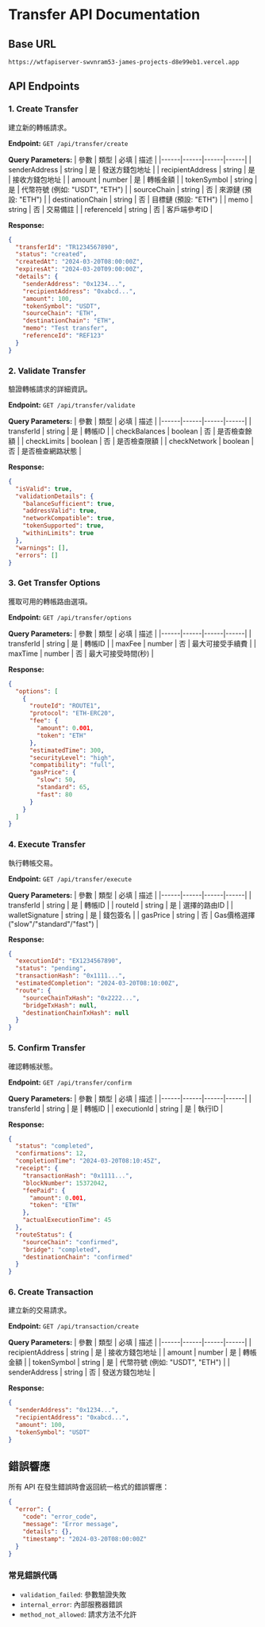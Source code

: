 # Transfer API Documentation

## Base URL
```
https://wtfapiserver-swvnram53-james-projects-d8e99eb1.vercel.app
```

## API Endpoints

### 1. Create Transfer
建立新的轉帳請求。

**Endpoint:** `GET /api/transfer/create`

**Query Parameters:**
| 參數 | 類型 | 必填 | 描述 |
|------|------|------|------|
| senderAddress | string | 是 | 發送方錢包地址 |
| recipientAddress | string | 是 | 接收方錢包地址 |
| amount | number | 是 | 轉帳金額 |
| tokenSymbol | string | 是 | 代幣符號 (例如: "USDT", "ETH") |
| sourceChain | string | 否 | 來源鏈 (預設: "ETH") |
| destinationChain | string | 否 | 目標鏈 (預設: "ETH") |
| memo | string | 否 | 交易備註 |
| referenceId | string | 否 | 客戶端參考ID |

**Response:**
```json
{
  "transferId": "TR1234567890",
  "status": "created",
  "createdAt": "2024-03-20T08:00:00Z",
  "expiresAt": "2024-03-20T09:00:00Z",
  "details": {
    "senderAddress": "0x1234...",
    "recipientAddress": "0xabcd...",
    "amount": 100,
    "tokenSymbol": "USDT",
    "sourceChain": "ETH",
    "destinationChain": "ETH",
    "memo": "Test transfer",
    "referenceId": "REF123"
  }
}
```

### 2. Validate Transfer
驗證轉帳請求的詳細資訊。

**Endpoint:** `GET /api/transfer/validate`

**Query Parameters:**
| 參數 | 類型 | 必填 | 描述 |
|------|------|------|------|
| transferId | string | 是 | 轉帳ID |
| checkBalances | boolean | 否 | 是否檢查餘額 |
| checkLimits | boolean | 否 | 是否檢查限額 |
| checkNetwork | boolean | 否 | 是否檢查網路狀態 |

**Response:**
```json
{
  "isValid": true,
  "validationDetails": {
    "balanceSufficient": true,
    "addressValid": true,
    "networkCompatible": true,
    "tokenSupported": true,
    "withinLimits": true
  },
  "warnings": [],
  "errors": []
}
```

### 3. Get Transfer Options
獲取可用的轉帳路由選項。

**Endpoint:** `GET /api/transfer/options`

**Query Parameters:**
| 參數 | 類型 | 必填 | 描述 |
|------|------|------|------|
| transferId | string | 是 | 轉帳ID |
| maxFee | number | 否 | 最大可接受手續費 |
| maxTime | number | 否 | 最大可接受時間(秒) |

**Response:**
```json
{
  "options": [
    {
      "routeId": "ROUTE1",
      "protocol": "ETH-ERC20",
      "fee": {
        "amount": 0.001,
        "token": "ETH"
      },
      "estimatedTime": 300,
      "securityLevel": "high",
      "compatibility": "full",
      "gasPrice": {
        "slow": 50,
        "standard": 65,
        "fast": 80
      }
    }
  ]
}
```

### 4. Execute Transfer
執行轉帳交易。

**Endpoint:** `GET /api/transfer/execute`

**Query Parameters:**
| 參數 | 類型 | 必填 | 描述 |
|------|------|------|------|
| transferId | string | 是 | 轉帳ID |
| routeId | string | 是 | 選擇的路由ID |
| walletSignature | string | 是 | 錢包簽名 |
| gasPrice | string | 否 | Gas價格選擇 ("slow"/"standard"/"fast") |

**Response:**
```json
{
  "executionId": "EX1234567890",
  "status": "pending",
  "transactionHash": "0x1111...",
  "estimatedCompletion": "2024-03-20T08:10:00Z",
  "route": {
    "sourceChainTxHash": "0x2222...",
    "bridgeTxHash": null,
    "destinationChainTxHash": null
  }
}
```

### 5. Confirm Transfer
確認轉帳狀態。

**Endpoint:** `GET /api/transfer/confirm`

**Query Parameters:**
| 參數 | 類型 | 必填 | 描述 |
|------|------|------|------|
| transferId | string | 是 | 轉帳ID |
| executionId | string | 是 | 執行ID |

**Response:**
```json
{
  "status": "completed",
  "confirmations": 12,
  "completionTime": "2024-03-20T08:10:45Z",
  "receipt": {
    "transactionHash": "0x1111...",
    "blockNumber": 15372042,
    "feePaid": {
      "amount": 0.001,
      "token": "ETH"
    },
    "actualExecutionTime": 45
  },
  "routeStatus": {
    "sourceChain": "confirmed",
    "bridge": "completed",
    "destinationChain": "confirmed"
  }
}
```

### 6. Create Transaction
建立新的交易請求。

**Endpoint:** `GET /api/transaction/create`

**Query Parameters:**
| 參數 | 類型 | 必填 | 描述 |
|------|------|------|------|
| recipientAddress | string | 是 | 接收方錢包地址 |
| amount | number | 是 | 轉帳金額 |
| tokenSymbol | string | 是 | 代幣符號 (例如: "USDT", "ETH") |
| senderAddress | string | 否 | 發送方錢包地址 |

**Response:**
```json
{
  "senderAddress": "0x1234...",
  "recipientAddress": "0xabcd...",
  "amount": 100,
  "tokenSymbol": "USDT"
}
```

## 錯誤響應
所有 API 在發生錯誤時會返回統一格式的錯誤響應：

```json
{
  "error": {
    "code": "error_code",
    "message": "Error message",
    "details": {},
    "timestamp": "2024-03-20T08:00:00Z"
  }
}
```

### 常見錯誤代碼
- `validation_failed`: 參數驗證失敗
- `internal_error`: 內部服務器錯誤
- `method_not_allowed`: 請求方法不允許 